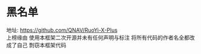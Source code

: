 # 黑名单
地址: https://github.com/QNAV/RuoYi-X-Plus
<br>
上榜缘由 使用本框架二次开源并未有任何声明与标注 将所有代码的作者名全都改成了自己 剽窃本框架代码